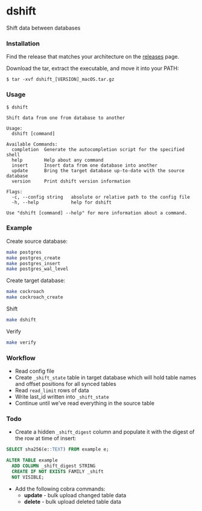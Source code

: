# dshift
Shift data between databases

### Installation

Find the release that matches your architecture on the [releases](https://github.com/codingconcepts/shift/releases) page.

Download the tar, extract the executable, and move it into your PATH:

```
$ tar -xvf dshift_[VERSION]_macOS.tar.gz
```

### Usage

```
$ dshift

Shift data from one from database to another

Usage:
  dshift [command]

Available Commands:
  completion  Generate the autocompletion script for the specified shell
  help        Help about any command
  insert      Insert data from one database into another
  update      Bring the target database up-to-date with the source database
  version     Print dshift version information

Flags:
  -c, --config string   absolute or relative path to the config file
  -h, --help            help for dshift

Use "dshift [command] --help" for more information about a command.
```

### Example

Create source database:
``` sh
make postgres
make postgres_create
make postgres_insert
make postgres_wal_level
```

Create target database:
``` sh
make cockroach
make cockroach_create
```

Shift
```sh
make dshift
```

Verify
``` sh
make verify
```

### Workflow

* Read config file
* Create `_shift_state` table in target database which will hold table names and offset positions for all synced tables
* Read `read_limit` rows of data
* Write last_id written into `_shift_state`
* Continue until we've read everything in the source table

### Todo

* Create a hidden `_shift_digest` column and populate it with the digest of the row at time of insert:

``` sql
SELECT sha256(e::TEXT) FROM example e;

ALTER TABLE example
  ADD COLUMN _shift_digest STRING
  CREATE IF NOT EXISTS FAMILY _shift
  NOT VISIBLE;
```

* Add the following cobra commands:
  * **update** - bulk upload changed table data
  * **delete** - bulk upload deleted table data